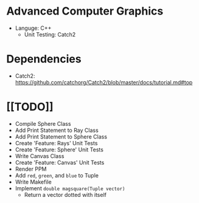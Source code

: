 # Advanced Computer Graphics
- Languge: C++
  - Unit Testing: Catch2

# Dependencies
- Catch2: https://github.com/catchorg/Catch2/blob/master/docs/tutorial.md#top

# [[TODO]]
- Compile Sphere Class
- Add Print Statement to Ray Class
- Add Print Statement to Sphere Class
- Create 'Feature: Rays' Unit Tests
- Create 'Feature: Sphere' Unit Tests
- Write Canvas Class
- Create 'Feature: Canvas' Unit Tests
- Render PPM
- Add `red`, `green`, and `blue` to Tuple
- Write Makefile
- Implement `double magsquare(Tuple vector)`
  - Return a vector dotted with itself
